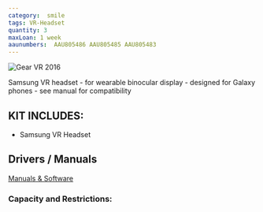 ```yaml
---
category:  smile
tags: VR-Headset
quantity: 3
maxLoan: 1 week
aaunumbers:  AAU805486 AAU805485 AAU805483
---
```

![Gear VR 2016](https://image-us.samsung.com/SamsungUS/home/mobile/virtual-reality/pdp/sm-r323nbkaxar/sm-r323-hero072916v2.png?$294_294_PNG$)

Samsung VR headset - for wearable binocular display - designed for Galaxy phones - see manual for compatibility
## KIT INCLUDES:
-  Samsung VR Headset

## Drivers / Manuals
[Manuals & Software](https://www.samsung.com/us/support/downloads/?model=N0021485&modelCode=SM-R323NBKAXAR)



### Capacity and Restrictions:
